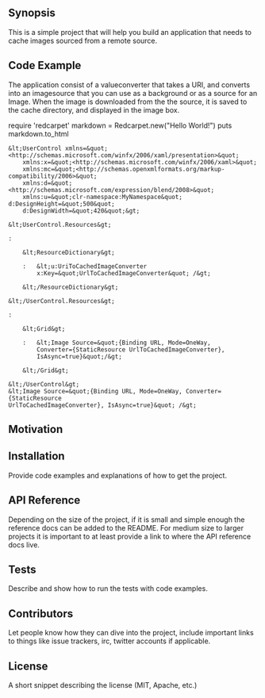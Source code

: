 ## Synopsis

This is a simple project that will help you build an application that needs to cache images sourced from a remote source.


## Code Example

The application consist of a valueconverter that takes a URI, and converts into an imagesource that you can use as a background or as a source for an Image. When the image is downloaded from the the source, it is saved to the cache directory, and displayed in the image box.


require 'redcarpet'
markdown = Redcarpet.new("Hello World!")
puts markdown.to_html
```xmal
&lt;UserControl xmlns=&quot;<http://schemas.microsoft.com/winfx/2006/xaml/presentation>&quot;
	xmlns:x=&quot;<http://schemas.microsoft.com/winfx/2006/xaml>&quot;
    xmlns:mc=&quot;<http://schemas.openxmlformats.org/markup-compatibility/2006>&quot;
    xmlns:d=&quot;<http://schemas.microsoft.com/expression/blend/2008>&quot;
    xmlns:u=&quot;clr-namespace:MyNamespace&quot;
d:DesignHeight=&quot;500&quot;
    d:DesignWidth=&quot;420&quot;&gt;

&lt;UserControl.Resources&gt;

:

    &lt;ResourceDictionary&gt;

    :   &lt;u:UriToCachedImageConverter
        x:Key=&quot;UrlToCachedImageConverter&quot; /&gt;

    &lt;/ResourceDictionary&gt;

&lt;/UserControl.Resources&gt;

:

    &lt;Grid&gt;

    :   &lt;Image Source=&quot;{Binding URL, Mode=OneWay,
        Converter={StaticResource UrlToCachedImageConverter},
        IsAsync=true}&quot;/&gt;

    &lt;/Grid&gt;

&lt;/UserControl&gt;
&lt;Image Source=&quot;{Binding URL, Mode=OneWay, Converter={StaticResource
UrlToCachedImageConverter}, IsAsync=true}&quot; /&gt;
```
## Motivation



## Installation

Provide code examples and explanations of how to get the project.

## API Reference

Depending on the size of the project, if it is small and simple enough the reference docs can be added to the README. For medium size to larger projects it is important to at least provide a link to where the API reference docs live.

## Tests

Describe and show how to run the tests with code examples.

## Contributors

Let people know how they can dive into the project, include important links to things like issue trackers, irc, twitter accounts if applicable.

## License

A short snippet describing the license (MIT, Apache, etc.)